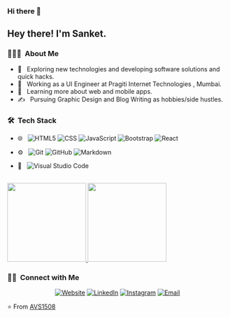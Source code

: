 ### Hi there 👋


<h2> Hey there! I'm Sanket.</h2>

<h3> 👨🏻‍💻 &nbsp;About Me </h3>

- 🤔 &nbsp; Exploring new technologies and developing software solutions and quick hacks.
- 💼 &nbsp; Working as a UI Engineer at Pragiti Internet Technologies , Mumbai.
- 🌱 &nbsp; Learning more about web and mobile apps.
- ✍️ &nbsp; Pursuing Graphic Design and Blog Writing as hobbies/side hustles.

<h3> 🛠 &nbsp;Tech Stack</h3>


- 🌐 &nbsp;
  ![HTML5](https://img.shields.io/badge/-HTML5-333333?style=flat&logo=HTML5)
  ![CSS](https://img.shields.io/badge/-CSS-333333?style=flat&logo=CSS3&logoColor=1572B6)
  ![JavaScript](https://img.shields.io/badge/-JavaScript-333333?style=flat&logo=javascript)
  ![Bootstrap](https://img.shields.io/badge/-Bootstrap-333333?style=flat&logo=bootstrap&logoColor=563D7C)
  ![React](https://img.shields.io/badge/-React-333333?style=flat&logo=react)

- ⚙️ &nbsp;
  ![Git](https://img.shields.io/badge/-Git-333333?style=flat&logo=git)
  ![GitHub](https://img.shields.io/badge/-GitHub-333333?style=flat&logo=github)
  ![Markdown](https://img.shields.io/badge/-Markdown-333333?style=flat&logo=markdown)
- 🔧 &nbsp;
  ![Visual Studio Code](https://img.shields.io/badge/-Visual%20Studio%20Code-333333?style=flat&logo=visual-studio-code&logoColor=007ACC)

<br/>

<a href="https://github.com/sanket4real">
  <img height="180em" src="https://github-readme-stats.vercel.app/api?username=sanket4real&theme=buefy&show_icons=true" />
  <img height="180em" src="https://github-readme-stats.vercel.app/api/top-langs/?username=sanket4real&theme=buefy&layout=compact" />
</a>

<br/>

<h3> 🤝🏻 &nbsp;Connect with Me </h3>

<p align="center">
<a href="https://www.sanketdesai.tech/"><img alt="Website" src="https://img.shields.io/badge/Website-www.sanketdesai.tech-blue?style=flat-square&logo=google-chrome"></a>
<a href="https://www.linkedin.com/in/sanket-desai-01956b128"><img alt="LinkedIn" src="https://img.shields.io/badge/LinkedIn-Sanket%20Desai-blue?style=flat-square&logo=linkedin"></a>
<a href="https://www.instagram.com/sanket4real/"><img alt="Instagram" src="https://img.shields.io/badge/Instagram-sanket4real-blue?style=flat-square&logo=instagram"></a>
<a href="mailto:desaisanket68@gmail.com"><img alt="Email" src="https://img.shields.io/badge/Email-desaisanket68@gmail.comu-blue?style=flat-square&logo=gmail"></a>
</p>

⭐️ From [AVS1508](https://github.com/AVS1508)
